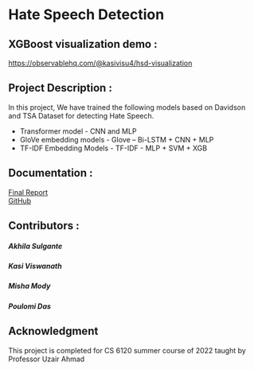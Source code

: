 # Hate Speech Detection

## XGBoost visualization demo :

https://observablehq.com/@kasivisu4/hsd-visualization

## Project Description :

In this project, We have trained the following models based on Davidson and TSA Dataset for detecting Hate Speech. 
 - Transformer model - CNN and MLP
 - GloVe embedding models - Glove – Bi-LSTM + CNN + MLP 
 - TF-IDF Embedding Models - TF-IDF - MLP + SVM + XGB


## Documentation :

[Final Report](https://github.com/kasivisu4/hate-speech-detection/blob/main/HateSpeechDetection_Group9Report.pdf)
<br>
[GitHub](https://github.com/kasivisu4/hate-speech-detection)



## Contributors :
##### Akhila Sulgante
##### Kasi Viswanath
##### Misha Mody
##### Poulomi Das

## Acknowledgment
This project is completed for CS 6120 summer course of 2022 taught by Professor Uzair Ahmad
